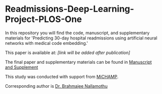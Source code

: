 # Readmissions-Deep-Learning-Project-PLOS-One

In this repository you will find the code, manuscript, and supplementary materials for 'Predicting 30-day hospital readmissions using artificial neural networks with medical code embedding.' 

This paper is available at: *[link will be added after publication]*

The final paper and supplementary materials can be found in [Manuscript and Supplement](https://github.com/bnallamo/Readmissions-Deep-Learning-Project-PLOS-One/tree/master/Manuscript%20and%20Supplement)

This study was conducted with support from [MiCHAMP](https://michamp.med.umich.edu).

Corresponding author is [Dr. Brahmajee Nallamothu](bnallamo@med.umich.edu)
